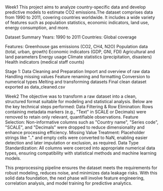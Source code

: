 Week1
This project aims to analyze country-specific data and develop predictive models to estimate CO2 emissions.The dataset comprises data from 1990 to 2011, covering countries worldwide. It includes a wide variety of features such as population statistics, economic indicators, land use, energy consumption, and more.

Dataset Summary
Years: 1990 to 2011 Countries: Global coverage

Features: Greenhouse gas emissions (CO2, CH4, N2O) Population data (total, urban, growth) Economic indicators (GDP, GNI, FDI) Agricultural and land parameters Energy usage Climate statistics (precipitation, disasters) Health indicators (medical staff counts)

Stage 1: Data Cleaning and Preparation
Import and overview of raw data
Handling missing values
Feature renaming and formatting
Conversion to numerical types
Melting and transforming datasets
Final clean dataset exported as data_cleaned.csv

Week2
The objective was to transform a raw dataset into a clean, structured format suitable for modeling and statistical analysis. Below are the key technical steps performed:
Data Filtering & Row Elimination: Rows containing metadata markers (e.g., "Text" in SCALE or Decimals) were removed to retain only relevant, quantifiable observations.
Feature Selection: Non-informative columns such as "Country name", "Series code", "SCALE", and "Decimals" were dropped to reduce dimensionality and enhance processing efficiency.
Missing Value Treatment: Placeholder strings like ".." and empty cells were converted to NaN, enabling easier detection and later imputation or exclusion, as required.
Data Type Standardization: All columns were coerced into appropriate numerical data types, ensuring compatibility with statistical methods and machine learning models.

This preprocessing pipeline ensures the dataset meets the requirements for robust modeling, reduces noise, and minimizes data leakage risks. With this solid data foundation, the next phase will involve feature engineering, correlation analysis, and model training for predictive analytics.

